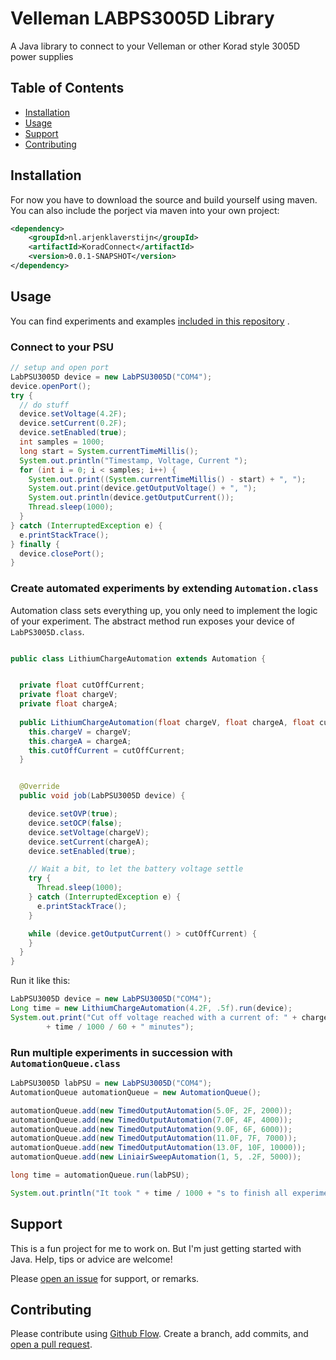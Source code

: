 # Velleman LABPS3005D Library
 A Java library to connect to your Velleman or other Korad style 3005D power supplies

## Table of Contents

- [Installation](#installation)
- [Usage](#usage)
- [Support](#support)
- [Contributing](#contributing)

## Installation

For now you have to download the source and build yourself using maven.
You can also include the porject via maven into your own project:

```xml
<dependency>
	<groupId>nl.arjenklaverstijn</groupId>
	<artifactId>KoradConnect</artifactId>
	<version>0.0.1-SNAPSHOT</version>
</dependency>
```


## Usage

You can find experiments and examples [included in this repository](https://github.com/arjhun/Velleman-LABPS3005D-connect/tree/main/src/main/java/nl/arjenklaverstijn/software/korad/automationExamples "Check out the examples!") .

### Connect to your PSU

```java
// setup and open port
LabPSU3005D device = new LabPSU3005D("COM4");
device.openPort();
try {
  // do stuff
  device.setVoltage(4.2F);
  device.setCurrent(0.2F);
  device.setEnabled(true);
  int samples = 1000;
  long start = System.currentTimeMillis();
  System.out.println("Timestamp, Voltage, Current ");
  for (int i = 0; i < samples; i++) {
    System.out.print((System.currentTimeMillis() - start) + ", ");
    System.out.print(device.getOutputVoltage() + ", ");
    System.out.println(device.getOutputCurrent());
    Thread.sleep(1000);
  }
} catch (InterruptedException e) {
  e.printStackTrace();
} finally {
  device.closePort();
}
```

### Create automated experiments by extending `Automation.class`

Automation class sets everything up, you only need to implement the logic of your experiment. The abstract method run exposes your device of `LabPS3005D.class`.


```java

public class LithiumChargeAutomation extends Automation {


  private float cutOffCurrent;
  private float chargeV;
  private float chargeA;
  
  public LithiumChargeAutomation(float chargeV, float chargeA, float cutOffCurrent) {
    this.chargeV = chargeV;
    this.chargeA = chargeA;
    this.cutOffCurrent = cutOffCurrent;
  }


  @Override
  public void job(LabPSU3005D device) {

    device.setOVP(true);
    device.setOCP(false);
    device.setVoltage(chargeV);
    device.setCurrent(chargeA);
    device.setEnabled(true);

    // Wait a bit, to let the battery voltage settle
    try {
      Thread.sleep(1000);
    } catch (InterruptedException e) {
      e.printStackTrace();
    }

    while (device.getOutputCurrent() > cutOffCurrent) {
    }
  }
}
```

Run it like this:

```java
LabPSU3005D device = new LabPSU3005D("COM4");
Long time = new LithiumChargeAutomation(4.2F, .5f).run(device);
System.out.print("Cut off voltage reached with a current of: " + chargeA + " in "
        + time / 1000 / 60 + " minutes");
```

### Run multiple experiments in succession with `AutomationQueue.class`

```java
LabPSU3005D labPSU = new LabPSU3005D("COM4");
AutomationQueue automationQueue = new AutomationQueue();

automationQueue.add(new TimedOutputAutomation(5.0F, 2F, 2000));
automationQueue.add(new TimedOutputAutomation(7.0F, 4F, 4000));
automationQueue.add(new TimedOutputAutomation(9.0F, 6F, 6000));
automationQueue.add(new TimedOutputAutomation(11.0F, 7F, 7000));
automationQueue.add(new TimedOutputAutomation(13.0F, 10F, 10000));
automationQueue.add(new LiniairSweepAutomation(1, 5, .2F, 5000));

long time = automationQueue.run(labPSU);

System.out.println("It took " + time / 1000 + "s to finish all experiments!");
```

## Support
This is a fun project for me to work on. But I'm just getting started with Java. Help, tips or advice are welcome!

Please [open an issue](https://github.com/arjhun/Velleman-LABPS3005D-connect/issues/new) for support, or remarks.

## Contributing

Please contribute using [Github Flow](https://guides.github.com/introduction/flow/). Create a branch, add commits, and [open a pull request](https://github.com/arjhun/Velleman-LABPS3005D-connect/compare).
